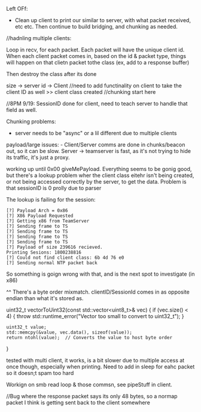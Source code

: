 

Left OFf:
 - Clean up client to print our similar to server, with what packet received, etc etc. Then continue to build bridging, and
 chunking as needed.


//hadnling multiple clients:

Loop in recv, for each packet. Each packet will have the unique client id. When each client
packet comes in, based on the id & packet type, things will happen on that clietn packet tothe class
(ex, add to a response buffer)

Then destroy the class after its done


size -> server
id   -> Client //need to add functinality on client to take the client ID as well
    >> client class created
//chunking start here


//8PM 9/19: SessionID done for client, need to teach server to handle that field as well.

Chunking problems: 
 - server needs to be "async" or a lil different due to multiple clients

 payload/large issues:
    - Client/Server comms are done in chunks/beacon out, so it can be slow. Server -> teamserver is fast, as it's not trying to hide its traffic, it's just a proxy. 


<!-- actually, why don't I just try the real proxy method, by proxying everything out. Makes it easier.
Every message is a size, forTeamServer, or FromTeamServer, no givemepayload. Can still keep sessid, OR go to a threading style model
for each chunk.

client -> server (server strips NTP bs, just gets data) -> TS -> server (server adds NTP bs) -> client


Left off by getting payload from server. Fill in for x64 as well, then work on chunking/the 0x00 setup to make sure it works -->

working up until 0x00 giveMePayload. Everything seems to be gonig good, but there's a lookup problem wher the client class eitehr isn't being created, or not being accessed correctly by the server, to get the data. Problem is that sessionID is 0 prolly due to parser


The lookup is failing for the session: 

```
[?] Payload Arch = 0x86
[?] X86 Payload Requested
[?] Getting x86 from TeamServer
[?] Sending frame to TS
[?] Sending frame to TS
[?] Sending frame to TS
[?] Sending frame to TS
[?] Payload of size 239616 recieved.
Printing Sesions: 1800238816
[?] Could not find client class: 6b 4d 76 e0
[?] Sending normal NTP packet back
```
So something is goign wrong with that, and is the next spot to investigate (in x86)

^^ There's a byte order mixmatch. clientID/SessionId comes in as opposite endian than what it's stored as.

uint32_t vectorToUint32(const std::vector<uint8_t>& vec) {
    if (vec.size() < 4) {
        throw std::runtime_error("Vector too small to convert to uint32_t");
    }

    uint32_t value;
    std::memcpy(&value, vec.data(), sizeof(value));
    return ntohl(value);  // Converts the value to host byte order
}


<!-- fixed by adding ntohl here, which is odd. I didn't think it was coming in as network order.

Something weird is happenign with chunking now, not getting full payload from server 
^^ Fix: badif else tree

New bug: Some bug with paylaod size, where server has correct size, but client is not seeing correct size
//fixed, sesion ID was not included on packets back to client. Fixed.

//do some CLEANUP! -->

<!-- Cleanup done, need to fix injection and figure out why it isn't working.
It appears to specifially be something with the trasfered in payload, not the declared 0x90 shellcode, so 
something is getting weird. review that chain. 

proiblm: not running as 64 bit lol -->

tested with multi client, it works, is a bit slower due to multiple access at once though, especially when printing.
Need to add in sleep for eahc packet so it doesn;t spam too hard

Workign on smb read loop & those commsn, see pipeStuff in client.

//Bug where the response packet says its only 48 bytes, so a normap packet I think is getting sent back to the client somewhere